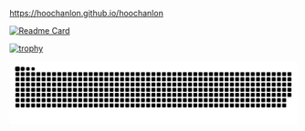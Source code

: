 https://hoochanlon.github.io/hoochanlon


[![Readme Card](https://github-readme-stats.vercel.app/api/pin/?username=hoochanlon&repo=tetyou)](https://github.com/hoochanlon/tetyou)

[![trophy](https://github-profile-trophy.vercel.app/?username=hoochanlon&title=Stars,Followers,Commit,Issue)](https://github.com/ryo-ma/github-profile-trophy)

![ ](https://raw.githubusercontent.com/hoochanlon/hoochanlon/master/assets/github-contribution-grid-snake.svg)

